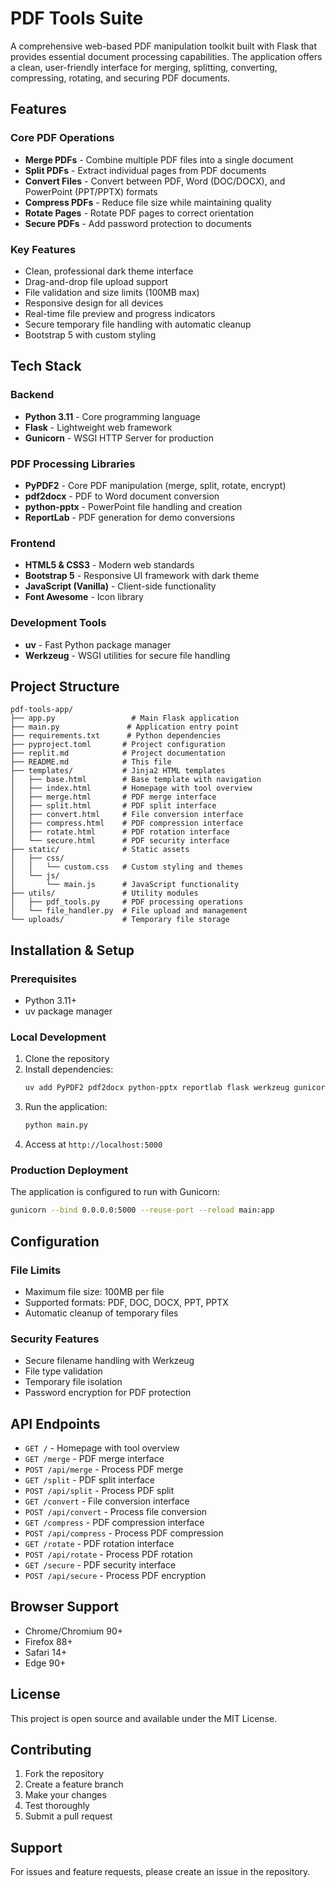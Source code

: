 # PDF Tools Suite

A comprehensive web-based PDF manipulation toolkit built with Flask that provides essential document processing capabilities. The application offers a clean, user-friendly interface for merging, splitting, converting, compressing, rotating, and securing PDF documents.

## Features

### Core PDF Operations
- **Merge PDFs** - Combine multiple PDF files into a single document
- **Split PDFs** - Extract individual pages from PDF documents
- **Convert Files** - Convert between PDF, Word (DOC/DOCX), and PowerPoint (PPT/PPTX) formats
- **Compress PDFs** - Reduce file size while maintaining quality
- **Rotate Pages** - Rotate PDF pages to correct orientation
- **Secure PDFs** - Add password protection to documents

### Key Features
- Clean, professional dark theme interface
- Drag-and-drop file upload support
- File validation and size limits (100MB max)
- Responsive design for all devices
- Real-time file preview and progress indicators
- Secure temporary file handling with automatic cleanup
- Bootstrap 5 with custom styling

## Tech Stack

### Backend
- **Python 3.11** - Core programming language
- **Flask** - Lightweight web framework
- **Gunicorn** - WSGI HTTP Server for production

### PDF Processing Libraries
- **PyPDF2** - Core PDF manipulation (merge, split, rotate, encrypt)
- **pdf2docx** - PDF to Word document conversion
- **python-pptx** - PowerPoint file handling and creation
- **ReportLab** - PDF generation for demo conversions

### Frontend
- **HTML5 & CSS3** - Modern web standards
- **Bootstrap 5** - Responsive UI framework with dark theme
- **JavaScript (Vanilla)** - Client-side functionality
- **Font Awesome** - Icon library

### Development Tools
- **uv** - Fast Python package manager
- **Werkzeug** - WSGI utilities for secure file handling

## Project Structure

```
pdf-tools-app/
├── app.py                 # Main Flask application
├── main.py               # Application entry point
├── requirements.txt      # Python dependencies
├── pyproject.toml       # Project configuration
├── replit.md            # Project documentation
├── README.md            # This file
├── templates/           # Jinja2 HTML templates
│   ├── base.html        # Base template with navigation
│   ├── index.html       # Homepage with tool overview
│   ├── merge.html       # PDF merge interface
│   ├── split.html       # PDF split interface
│   ├── convert.html     # File conversion interface
│   ├── compress.html    # PDF compression interface
│   ├── rotate.html      # PDF rotation interface
│   └── secure.html      # PDF security interface
├── static/              # Static assets
│   ├── css/
│   │   └── custom.css   # Custom styling and themes
│   └── js/
│       └── main.js      # JavaScript functionality
├── utils/               # Utility modules
│   ├── pdf_tools.py     # PDF processing operations
│   └── file_handler.py  # File upload and management
└── uploads/             # Temporary file storage
```

## Installation & Setup

### Prerequisites
- Python 3.11+
- uv package manager

### Local Development
1. Clone the repository
2. Install dependencies:
   ```bash
   uv add PyPDF2 pdf2docx python-pptx reportlab flask werkzeug gunicorn
   ```
3. Run the application:
   ```bash
   python main.py
   ```
4. Access at `http://localhost:5000`

### Production Deployment
The application is configured to run with Gunicorn:
```bash
gunicorn --bind 0.0.0.0:5000 --reuse-port --reload main:app
```

## Configuration

### File Limits
- Maximum file size: 100MB per file
- Supported formats: PDF, DOC, DOCX, PPT, PPTX
- Automatic cleanup of temporary files

### Security Features
- Secure filename handling with Werkzeug
- File type validation
- Temporary file isolation
- Password encryption for PDF protection

## API Endpoints

- `GET /` - Homepage with tool overview
- `GET /merge` - PDF merge interface
- `POST /api/merge` - Process PDF merge
- `GET /split` - PDF split interface
- `POST /api/split` - Process PDF split
- `GET /convert` - File conversion interface
- `POST /api/convert` - Process file conversion
- `GET /compress` - PDF compression interface
- `POST /api/compress` - Process PDF compression
- `GET /rotate` - PDF rotation interface
- `POST /api/rotate` - Process PDF rotation
- `GET /secure` - PDF security interface
- `POST /api/secure` - Process PDF encryption

## Browser Support

- Chrome/Chromium 90+
- Firefox 88+
- Safari 14+
- Edge 90+

## License

This project is open source and available under the MIT License.

## Contributing

1. Fork the repository
2. Create a feature branch
3. Make your changes
4. Test thoroughly
5. Submit a pull request

## Support

For issues and feature requests, please create an issue in the repository.